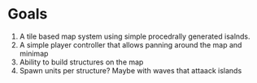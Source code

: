# Goals
1. A tile based map system using simple procedrally generated isalnds.
2. A simple player controller that allows panning around the map and minimap
3. Ability to build structures on the map
4. Spawn units per structure? Maybe with waves that attaack islands
